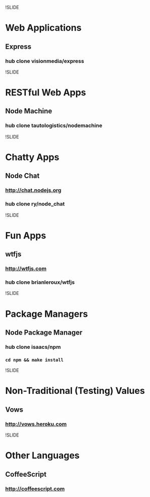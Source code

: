 !SLIDE

# Web Applications
## Express
### hub clone visionmedia/express

!SLIDE

# RESTful Web Apps
## Node Machine
### hub clone tautologistics/nodemachine

!SLIDE

# Chatty Apps
## Node Chat
### http://chat.nodejs.org
### hub clone ry/node_chat

!SLIDE

# Fun Apps
## wtfjs
### http://wtfjs.com
### hub clone brianleroux/wtfjs

!SLIDE

# Package Managers
## Node Package Manager
### hub clone isaacs/npm
### `cd npm && make install`

!SLIDE

# Non-Traditional (Testing) Values
## Vows
### http://vows.heroku.com

!SLIDE

# Other Languages
## CoffeeScript
### http://coffeescript.com
